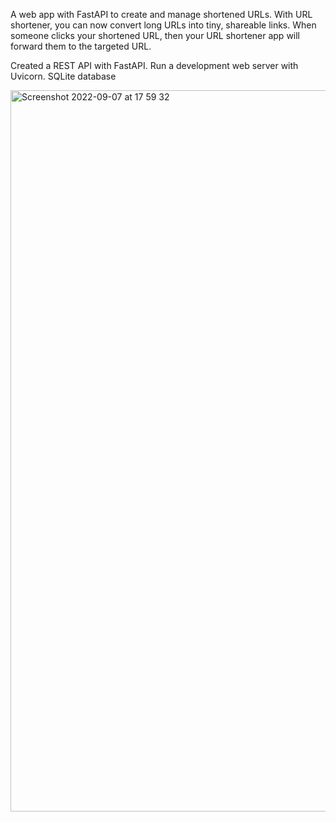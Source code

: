 
A web app with FastAPI to create and manage shortened URLs. With URL shortener, you can now convert long URLs into tiny, shareable links. When someone clicks your shortened URL, then your URL shortener app will forward them to the targeted URL.

Created a REST API with FastAPI. Run a development web server with Uvicorn. SQLite database






<img width="1154" alt="Screenshot 2022-09-07 at 17 59 32" src="https://user-images.githubusercontent.com/91755007/188928225-360e567c-0447-4847-ab1a-a43248521132.png">
